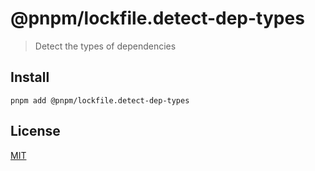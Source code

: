 # @pnpm/lockfile.detect-dep-types

> Detect the types of dependencies

## Install

```
pnpm add @pnpm/lockfile.detect-dep-types
```

## License

[MIT](LICENSE)
